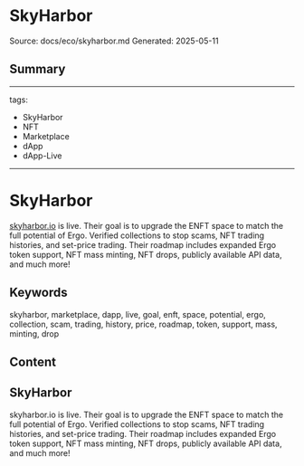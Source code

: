 # SkyHarbor
Source: docs/eco/skyharbor.md
Generated: 2025-05-11

## Summary
---
tags:
  - SkyHarbor
  - NFT
  - Marketplace
  - dApp
  - dApp-Live
---

# SkyHarbor

[skyharbor.io](https://www.skyharbor.io/) is live. Their goal is to upgrade the ENFT space to match the full potential of Ergo. Verified collections to stop scams, NFT trading histories, and set-price trading. Their roadmap includes expanded Ergo token support, NFT mass minting, NFT drops, publicly available API data, and much more!

## Keywords
skyharbor, marketplace, dapp, live, goal, enft, space, potential, ergo, collection, scam, trading, history, price, roadmap, token, support, mass, minting, drop

## Content
## SkyHarbor
skyharbor.io is live. Their goal is to upgrade the ENFT space to match the full potential of Ergo. Verified collections to stop scams, NFT trading histories, and set-price trading.
Their roadmap includes expanded Ergo token support, NFT mass minting, NFT drops, publicly available API data, and much more!
